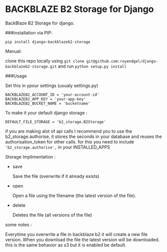 BACKBLAZE B2 Storage for Django
================================

BackBlaze B2 Storage for django.

###installation
via PIP:

    pip install django-backblazeb2-storage

Manual:

clone this repo locally using `git clone git@github.com:royendgel/django-backblazeb2-storage.git`
and run `python setup.py install`

###Usage

Set this in ypour settings (usualy settings.py)

    BACKBLAZEB2_ACCOUNT_ID = 'your-account-id'
    BACKBLAZEB2_APP_KEY = 'your-app-key'
    BACKBLAZEB2_BUCKET_NAME = 'bucketname'

To make it your default django storage : 


    DEFAULT_FILE_STORAGE = 'b2_storage.B2Storage'


if you are making alot of api calls I recommend you to use the b2_storage.authorise,
it stores the seconds in your database and reuses the authorisation_token for other calls.
for this you need to include `'b2_storage.authorise',` in your INSTALLED_APPS

Storage Implimentation : 

- save

    Save the file (overwrite if it already exists)

- open

    Open a file using the filename (the latest version of the file).

- delete

    Deletes the file (all versions of the file)
    

some notes :

Everytime you overwrite a file in backblaze b2 it will create a new file version.
When you download the file the latest version will be downloaded. 
this is the same behavior as s3 but it is enabled be default.
